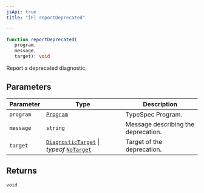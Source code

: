 ```yaml
---
jsApi: true
title: "[F] reportDeprecated"

---
```

```ts
function reportDeprecated(
   program, 
   message, 
   target): void
```

Report a deprecated diagnostic.

## Parameters

| Parameter | Type | Description |
| ------ | ------ | ------ |
| `program` | [`Program`](../interfaces/Program.md) | TypeSpec Program. |
| `message` | `string` | Message describing the deprecation. |
| `target` | [`DiagnosticTarget`](../type-aliases/DiagnosticTarget.md) \| *typeof* [`NoTarget`](../variables/NoTarget.md) | Target of the deprecation. |

## Returns

`void`

